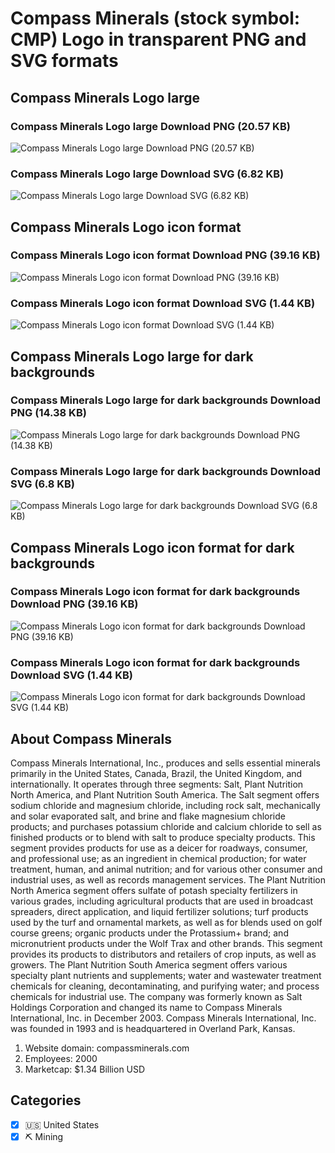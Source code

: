 # Compass Minerals (stock symbol: CMP) Logo in transparent PNG and SVG formats

## Compass Minerals Logo large

### Compass Minerals Logo large Download PNG (20.57 KB)

![Compass Minerals Logo large Download PNG (20.57 KB)](/img/orig/CMP_BIG-f6be2319.png)

### Compass Minerals Logo large Download SVG (6.82 KB)

![Compass Minerals Logo large Download SVG (6.82 KB)](/img/orig/CMP_BIG-fcd65a9e.svg)

## Compass Minerals Logo icon format

### Compass Minerals Logo icon format Download PNG (39.16 KB)

![Compass Minerals Logo icon format Download PNG (39.16 KB)](/img/orig/CMP-94ff9faf.png)

### Compass Minerals Logo icon format Download SVG (1.44 KB)

![Compass Minerals Logo icon format Download SVG (1.44 KB)](/img/orig/CMP-a478c180.svg)

## Compass Minerals Logo large for dark backgrounds

### Compass Minerals Logo large for dark backgrounds Download PNG (14.38 KB)

![Compass Minerals Logo large for dark backgrounds Download PNG (14.38 KB)](/img/orig/CMP_BIG.D-56184151.png)

### Compass Minerals Logo large for dark backgrounds Download SVG (6.8 KB)

![Compass Minerals Logo large for dark backgrounds Download SVG (6.8 KB)](/img/orig/CMP_BIG.D-d1c60b7d.svg)

## Compass Minerals Logo icon format for dark backgrounds

### Compass Minerals Logo icon format for dark backgrounds Download PNG (39.16 KB)

![Compass Minerals Logo icon format for dark backgrounds Download PNG (39.16 KB)](/img/orig/CMP.D-cfac8ef0.png)

### Compass Minerals Logo icon format for dark backgrounds Download SVG (1.44 KB)

![Compass Minerals Logo icon format for dark backgrounds Download SVG (1.44 KB)](/img/orig/CMP.D-fd95ac44.svg)

## About Compass Minerals

Compass Minerals International, Inc., produces and sells essential minerals primarily in the United States, Canada, Brazil, the United Kingdom, and internationally. It operates through three segments: Salt, Plant Nutrition North America, and Plant Nutrition South America. The Salt segment offers sodium chloride and magnesium chloride, including rock salt, mechanically and solar evaporated salt, and brine and flake magnesium chloride products; and purchases potassium chloride and calcium chloride to sell as finished products or to blend with salt to produce specialty products. This segment provides products for use as a deicer for roadways, consumer, and professional use; as an ingredient in chemical production; for water treatment, human, and animal nutrition; and for various other consumer and industrial uses, as well as records management services. The Plant Nutrition North America segment offers sulfate of potash specialty fertilizers in various grades, including agricultural products that are used in broadcast spreaders, direct application, and liquid fertilizer solutions; turf products used by the turf and ornamental markets, as well as for blends used on golf course greens; organic products under the Protassium+ brand; and micronutrient products under the Wolf Trax and other brands. This segment provides its products to distributors and retailers of crop inputs, as well as growers. The Plant Nutrition South America segment offers various specialty plant nutrients and supplements; water and wastewater treatment chemicals for cleaning, decontaminating, and purifying water; and process chemicals for industrial use. The company was formerly known as Salt Holdings Corporation and changed its name to Compass Minerals International, Inc. in December 2003. Compass Minerals International, Inc. was founded in 1993 and is headquartered in Overland Park, Kansas.

1. Website domain: compassminerals.com
2. Employees: 2000
3. Marketcap: $1.34 Billion USD


## Categories
- [x] 🇺🇸 United States
- [x] ⛏️ Mining
